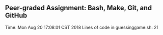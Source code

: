 ## Peer-graded Assignment: Bash, Make, Git, and GitHub
Time: Mon Aug 20 17:08:01 CST 2018
Lines of code in guessinggame.sh: 21
